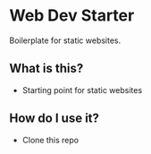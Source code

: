 # Web Dev Starter

Boilerplate for static websites.

## What is this?
 * Starting point for static websites

## How do I use it? 
 * Clone this repo
